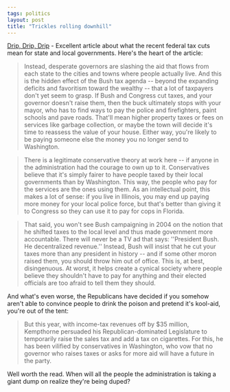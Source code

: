 ```yaml
---
tags: politics
layout: post
title: "Trickles rolling downhill"
---
```




<a href="http://www.nytimes.com/2003/06/08/magazine/08GOVS.html">Drip, Drip, Drip</a> - Excellent article about what the recent federal tax cuts mean for state and local governments. Here's the heart of the article:

<blockquote>Instead, desperate governors are slashing the aid that flows from each state to the cities and towns where people actually live. And this is the hidden effect of the Bush tax agenda -- beyond the expanding deficits and favoritism toward the wealthy -- that a lot of taxpayers don't yet seem to grasp. If Bush and Congress cut taxes, and your governor doesn't raise them, then the buck ultimately stops with your mayor, who has to find ways to pay the police and firefighters, paint schools and pave roads. That'll mean higher property taxes or fees on services like garbage collection, or maybe the town will decide it's time to reassess the value of your house. Either way, you're likely to be paying someone else the money you no longer send to Washington.</blockquote>

<blockquote>There is a legitimate conservative theory at work here -- if anyone in the administration had the courage to own up to it. Conservatives believe that it's simply fairer to have people taxed by their local governments than by Washington. This way, the people who pay for the services are the ones using them. As an intellectual point, this makes a lot of sense: if you live in Illinois, you may end up paying more money for your local police force, but that's better than giving it to Congress so they can use it to pay for cops in Florida.</blockquote>

<blockquote>That said, you won't see Bush campaigning in 2004 on the notion that he shifted taxes to the local level and thus made government more accountable. There will never be a TV ad that says: ''President Bush. He decentralized revenue.'' Instead, Bush will insist that he cut your taxes more than any president in history -- and if some other moron raised them, you should throw him out of office. This is, at best, disingenuous. At worst, it helps create a cynical society where people believe they shouldn't have to pay for anything and their elected officials are too afraid to tell them they should.</blockquote>

<p>And what's even worse, the Republicans have decided if you somehow aren't able to convince people to drink the poison and pretend it's kool-aid, you're out of the tent:</p>

<blockquote>But this year, with income-tax revenues off by $35 million, Kempthorne persuaded his Republican-dominated Legislature to temporarily raise the sales tax and add a tax on cigarettes. For this, he has been vilified by conservatives in Washington, who vow that no governor who raises taxes or asks for more aid will have a future in the party.</blockquote>

<p>Well worth the read. When will all the people the administration is taking a giant dump on realize they're being duped?</p>


